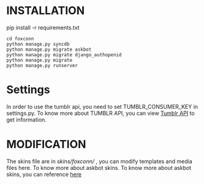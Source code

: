 # INSTALLATION

pip install -r requirements.txt

    cd foxconn
    python manage.py syncdb
    python manage.py migrate askbot
    python manage.py migrate django_authopenid
    python manage.py migrate
    python manage.py runserver

# Settings

In order to use the tumblr api, you need to set TUMBLR_CONSUMER_KEY in settings.py. To know more about TUMBLR API, you can view [Tumblr API](http://www.tumblr.com/docs/en/api/v2) to get information.

# MODIFICATION

The skins file are in *skins/foxconn/* , you can modify templates and media files here. To know more about askbot skins. To know more about askbot skins, you can reference [here](http://askbot.org/doc/customizing-skin-in-askbot.html)

